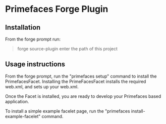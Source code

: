Primefaces Forge Plugin
=============================

Installation
-----------------------------
From the forge prompt run:
> forge source-plugin
> enter the path of this project


Usage instructions
-----------------------------
From the forge prompt, run the "primefaces setup" command to install the PrimefacesFacet.  Installing the PrimeFacesFacet installs the required web.xml, and sets up your web.xml.

Once the Facet is installed, you are ready to develop your Primefaces based application.

To install a simple example facelet page, run the "primefaces install-example-facelet" command.
